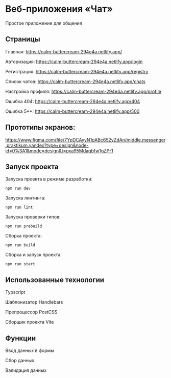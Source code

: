 # Веб-приложения «Чат»

Простое приложение для общения


## Страницы

Главная: https://calm-buttercream-294e4a.netlify.app/

Авторизация: https://calm-buttercream-294e4a.netlify.app/login

Регистрация: https://calm-buttercream-294e4a.netlify.app/registry

Список чатов: https://calm-buttercream-294e4a.netlify.app/chats

Настройка профиля: https://calm-buttercream-294e4a.netlify.app/profile

Ошибка 404: https://calm-buttercream-294e4a.netlify.app/404

Ошибка 5**: https://calm-buttercream-294e4a.netlify.app/500

## Прототипы экранов:
https://www.figma.com/file/7YpDCAyyN1pABc652yZdAn/middle.messenger.praktikum.yandex?type=design&node-id=0%3A1&mode=design&t=pxa95Mdaqbfw1gZP-1

## Запуск проекта

Запуска проекта в режиме разработки:
```
npm run dev
```
Запуска линтинга:
```
npm run lint
```
Запуска проверки типов:
```
npm run prebuild
```
Cборка проекта:
```
npm run build
```
Сборка и запуск проекта:
```
npm run start
```

## Использованные технологии

Typscript

Шаблонизатор Handlebars

Препроцессор PostCSS

Сборщик проекта Vite

## Функции

Ввод данных в формы

Сбор данных

Валидация данных
